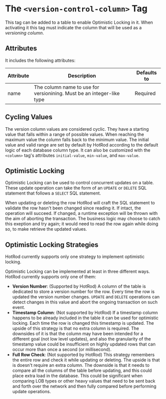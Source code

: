 # The `<version-control-column>` Tag

This tag can be added to a table to enable Optimistic Locking in it. When activating it
this tag must indicate the column that will be used as a *versioning column*.


## Attributes

It includes the following attributes:

| Attribute | Description | Defaults to |
| -- | -- | -- |
| name | The column name to use for versionining. Must be an integer-like type | Required |


## Cycling Values

The version column values are considered cyclic. They have a starting value that falls within a range of
possible values. When reaching the maximum value the column falls back to the minimum value. The initial value and 
valid range are set by default by HotRod according to the default logic of each database
column type. It can also be customized with the `<column>` tag's attributes `initial-value`, `min-value`, and `max-value`.


## Optimistic Locking 

Optimistic Locking can be used to control concurrent updates on a table. These update operation
can take the form of an `UPDATE` or `DELETE` SQL statement that follows a `SELECT` SQL statement. 

When updating or deleting the row HotRod will craft the SQL statement to validate the row hasn't been changed since
reading it. If intact, the operation will succeed. If changed, a runtime exception will be thrown with 
the aim of aborting the transaction. The business logic may choose to catch this exeption and try again; it would need to 
read the row again while doing so, to make retrieve the updated values.


## Optimistic Locking Strategies

HotRod currently supports only one strategy to implement optimistic locking.

Optimistic Locking can be implemented at least in three different ways. HotRod currently supports only one of them:
- **Version Number**: (Supported by HotRod) A column of the table is dedicated to store a version number for the row. Every
time the row is updated the version number changes. `UPDATE` and `DELETE` operations can detect changes in 
this value and abort the ongoing transaction on such event.
- **Timestamp Column**: (Not supported by HotRod) If a timestamp column happens to be already included in the table 
it can be used for optimistic locking. Each time the row is changed this timestamp is updated. The upside 
of this strategy is that no extra column is required. The downsides of it is that the
column may have been intended for a different goal (not low level updates), and also the granularity of the timestamp
value could be insufficient on highly updated rows that can occur more than once a second (or millisecond).
- **Full Row Check**: (Not supported by HotRod) This strategy remembers the entire row and check it while
updating or deleting. The upside is that is doesn't require an extra column. The downside is that it needs to compare
all the columns of the table before updating, and this could place extra load in the database. This could be significant
when comparing LOB types or other heavy values that need to be sent back and forth over the network and then fully 
compared before performing update operations.




